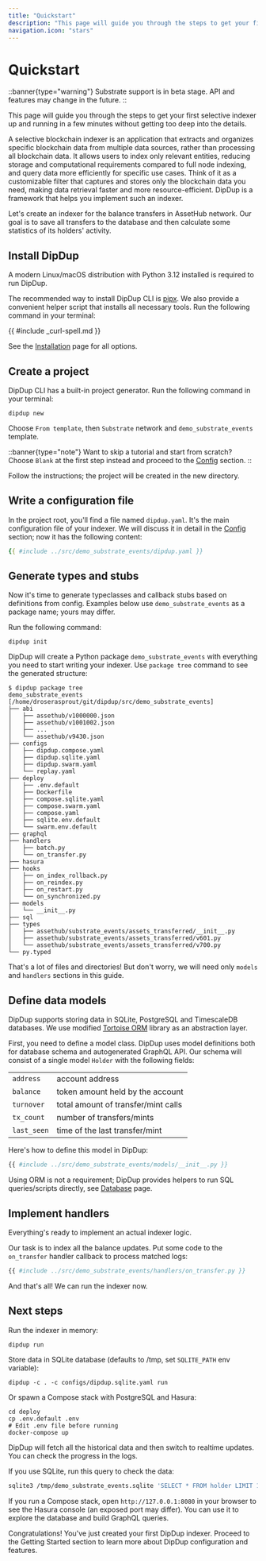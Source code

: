 ```yaml
---
title: "Quickstart"
description: "This page will guide you through the steps to get your first selective indexer up and running in a few minutes without getting too deep into the details."
navigation.icon: "stars"
---
```


# Quickstart

::banner{type="warning"}
Substrate support is in beta stage. API and features may change in the future.
::

This page will guide you through the steps to get your first selective indexer up and running in a few minutes without getting too deep into the details.

A selective blockchain indexer is an application that extracts and organizes specific blockchain data from multiple data sources, rather than processing all blockchain data. It allows users to index only relevant entities, reducing storage and computational requirements compared to full node indexing, and query data more efficiently for specific use cases. Think of it as a customizable filter that captures and stores only the blockchain data you need, making data retrieval faster and more resource-efficient. DipDup is a framework that helps you implement such an indexer.

Let's create an indexer for the balance transfers in AssetHub network. Our goal is to save all transfers to the database and then calculate some statistics of its holders' activity.

## Install DipDup

A modern Linux/macOS distribution with Python 3.12 installed is required to run DipDup.

The recommended way to install DipDup CLI is [pipx](https://pipx.pypa.io/stable/). We also provide a convenient helper script that installs all necessary tools. Run the following command in your terminal:

{{ #include _curl-spell.md }}

See the [Installation](../docs/1.getting-started/1.installation.md) page for all options.

## Create a project

DipDup CLI has a built-in project generator. Run the following command in your terminal:

```shell [Terminal]
dipdup new
```

Choose `From template`, then `Substrate` network and `demo_substrate_events` template.

::banner{type="note"}
Want to skip a tutorial and start from scratch? Choose `Blank` at the first step instead and proceed to the [Config](../docs/1.getting-started/3.config.md) section.
::

Follow the instructions; the project will be created in the new directory.

## Write a configuration file

In the project root, you'll find a file named `dipdup.yaml`. It's the main configuration file of your indexer. We will discuss it in detail in the [Config](../docs/1.getting-started/3.config.md) section; now it has the following content:

```yaml [dipdup.yaml]
{{ #include ../src/demo_substrate_events/dipdup.yaml }}
```

## Generate types and stubs

Now it's time to generate typeclasses and callback stubs based on definitions from config. Examples below use `demo_substrate_events` as a package name; yours may differ.

Run the following command:

```shell [Terminal]
dipdup init
```

DipDup will create a Python package `demo_substrate_events` with everything you need to start writing your indexer. Use `package tree` command to see the generated structure:

```shell [Terminal]
$ dipdup package tree
demo_substrate_events [/home/droserasprout/git/dipdup/src/demo_substrate_events]
├── abi
│   ├── assethub/v1000000.json
│   ├── assethub/v1001002.json
│   ├── ...
│   └── assethub/v9430.json
├── configs
│   ├── dipdup.compose.yaml
│   ├── dipdup.sqlite.yaml
│   ├── dipdup.swarm.yaml
│   └── replay.yaml
├── deploy
│   ├── .env.default
│   ├── Dockerfile
│   ├── compose.sqlite.yaml
│   ├── compose.swarm.yaml
│   ├── compose.yaml
│   ├── sqlite.env.default
│   └── swarm.env.default
├── graphql
├── handlers
│   ├── batch.py
│   └── on_transfer.py
├── hasura
├── hooks
│   ├── on_index_rollback.py
│   ├── on_reindex.py
│   ├── on_restart.py
│   └── on_synchronized.py
├── models
│   └── __init__.py
├── sql
├── types
│   ├── assethub/substrate_events/assets_transferred/__init__.py
│   ├── assethub/substrate_events/assets_transferred/v601.py
│   └── assethub/substrate_events/assets_transferred/v700.py
└── py.typed
```

That's a lot of files and directories! But don't worry, we will need only `models` and `handlers` sections in this guide.

## Define data models

DipDup supports storing data in SQLite, PostgreSQL and TimescaleDB databases. We use modified [Tortoise ORM](https://tortoise.github.io/) library as an abstraction layer.

First, you need to define a model class. DipDup uses model definitions both for database schema and autogenerated GraphQL API. Our schema will consist of a single model `Holder` with the following fields:

|             |                                     |
| ----------- | ----------------------------------- |
| `address`   | account address                     |
| `balance`   | token amount held by the account    |
| `turnover`  | total amount of transfer/mint calls |
| `tx_count`  | number of transfers/mints           |
| `last_seen` | time of the last transfer/mint      |

Here's how to define this model in DipDup:

```python [models/__init__.py]
{{ #include ../src/demo_substrate_events/models/__init__.py }}
```

Using ORM is not a requirement; DipDup provides helpers to run SQL queries/scripts directly, see [Database](1.getting-started/5.database.md) page.

## Implement handlers

Everything's ready to implement an actual indexer logic.

Our task is to index all the balance updates. Put some code to the `on_transfer` handler callback to process matched logs:

```python [handlers/on_transfer.py]
{{ #include ../src/demo_substrate_events/handlers/on_transfer.py }}
```

And that's all! We can run the indexer now.

## Next steps

Run the indexer in memory:

```shell
dipdup run
```

Store data in SQLite database (defaults to /tmp, set `SQLITE_PATH` env variable):

```shell
dipdup -c . -c configs/dipdup.sqlite.yaml run
```

Or spawn a Compose stack with PostgreSQL and Hasura:

```shell
cd deploy
cp .env.default .env
# Edit .env file before running
docker-compose up
```

DipDup will fetch all the historical data and then switch to realtime updates. You can check the progress in the logs.

If you use SQLite, run this query to check the data:

```bash
sqlite3 /tmp/demo_substrate_events.sqlite 'SELECT * FROM holder LIMIT 10'
```

If you run a Compose stack, open `http://127.0.0.1:8080` in your browser to see the Hasura console (an exposed port may differ). You can use it to explore the database and build GraphQL queries.

Congratulations! You've just created your first DipDup indexer. Proceed to the Getting Started section to learn more about DipDup configuration and features.

